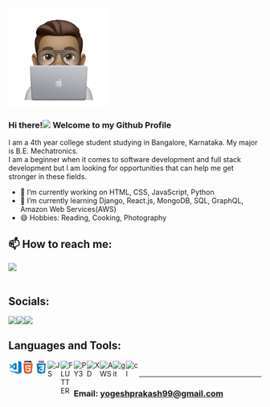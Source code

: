 
<img src = "/resources/Image.png" height ="200" width ="200" img align ="centre">

### Hi there!<img src="https://github.com/TheDudeThatCode/TheDudeThatCode/blob/master/Assets/Hi.gif" width="29px"> Welcome to my Github Profile

<p>I am a 4th year college student studying in Bangalore, Karnataka. My major is B.E. Mechatronics.<br>I am a beginner when it comes to software development and full stack development but I am looking for opportunities that can help me get stronger in these fields.</p>

- 🔭 I’m currently working on HTML, CSS, JavaScript, Python
- 🌱 I’m currently learning Django, React.js, MongoDB, SQL, GraphQL, Amazon Web Services(AWS) 
- 😄 Hobbies: Reading, Cooking, Photography


## 📫 How to reach me: 

<a href = "https://www.linkedin.com/in/yogesh-prakash-459958188/"><img align = "left" src="https://img.icons8.com/fluent/48/000000/linkedin.png"/></a>

<br />
<br />

## Socials:

<a href = "https://www.instagram.com/yogi__bear__12/"><img align ="left" src="https://img.icons8.com/fluent/48/000000/instagram-new.png"/></a>

<a href = "https://www.instagram.com/ypgrapher_12/"><img align ="left" src="https://img.icons8.com/fluent/48/000000/instagram-new.png"/></a>

<a href = "https://www.reddit.com/user/yogeshprakash12"><img align ="left" width="45px" src="https://img.icons8.com/doodle/100/000000/reddit--v4.png/"> </a>

<br />


## Languages and Tools:

<img align="left" alt="Visual Studio Code" width="26px" src="https://raw.githubusercontent.com/github/explore/80688e429a7d4ef2fca1e82350fe8e3517d3494d/topics/visual-studio-code/visual-studio-code.png" />
<img align="left" alt="HTML5" width="26px" src="https://raw.githubusercontent.com/github/explore/80688e429a7d4ef2fca1e82350fe8e3517d3494d/topics/html/html.png" />
<img align="left" alt="CSS3" width="26px" src="https://raw.githubusercontent.com/github/explore/80688e429a7d4ef2fca1e82350fe8e3517d3494d/topics/css/css.png" />
<img align="left" alt="JS" width="26px" src="https://img.icons8.com/color/48/000000/javascript.png" />
<img align="left" alt="FLUTTER" width="26px" src="https://img.icons8.com/color/48/000000/flutter.png" />
<img align="left" alt="PY3" width="26px" src="https://img.icons8.com/color/48/000000/python.png" />
<img align="left" alt="XD" width="26px" src="https://img.icons8.com/color/48/000000/adobe-xd.png" />
<img align="left" alt="AWS" width="26px" src="https://img.icons8.com/color/48/000000/amazon-web-services.png" />
<img align="left" alt="git" width="26px" src="https://img.icons8.com/fluent/48/000000/github.png" />
<img align="left" alt="cl" width="26px" src="https://img.icons8.com/color/48/000000/console.png" />

<br />

---

### Email: yogeshprakash99@gmail.com

